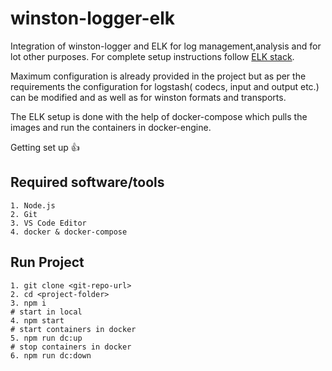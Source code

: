 # winston-logger-elk
Integration of winston-logger and ELK for log management,analysis and for lot other purposes. For complete setup instructions follow [ELK stack](https://www.elastic.co/what-is/elk-stack).

Maximum configuration is already provided in the project but as per the requirements the configuration for logstash( codecs, input and output etc.) can be modified and as well as for winston formats and transports.

The ELK setup is done with the help of docker-compose which pulls the images and run the containers in docker-engine.

Getting set up :+1:
## Required software/tools
```
1. Node.js
2. Git
3. VS Code Editor
4. docker & docker-compose
```

## Run Project
```
1. git clone <git-repo-url>
2. cd <project-folder>
3. npm i
# start in local
4. npm start
# start containers in docker
5. npm run dc:up
# stop containers in docker
6. npm run dc:down
```
